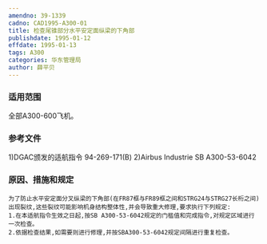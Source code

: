 ```yaml
---
amendno: 39-1339  
cadno: CAD1995-A300-01  
title: 检查尾锥部分水平安定面纵梁的下角部  
publishdate: 1995-01-12  
effdate: 1995-01-13  
tags: A300  
categories: 华东管理局  
author: 薛平贝  
---
```

  
### 适用范围  
全部A300-600飞机。  
  
<!--more-->  
### 参考文件  
1)DGAC颁发的适航指令 94-269-171(B)     2)Airbus Industrie SB A300-53-6042  
  
### 原因、措施和规定  
    为了防止水平安定面分叉纵梁的下角部(在FR87框与FR89框之间和STRG24与STRG27长桁之间)出现裂纹,这些裂纹可能影响机身结构整体性,并会导致重大修理,要求执行下列规定:  
    1.在本适航指令生效之日起,按SB A300-53-6042规定的门槛值和完成指令,对规定区域进行一次检查。  
    2.依据检查结果,如需要则进行修理,并按SBA300-53-6042规定间隔进行重复检查。  
  
